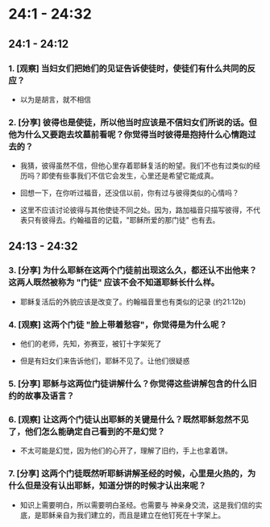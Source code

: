 # 24:1 - 24:32 

## 24:1 - 24:12 

### 1. [观察] 当妇女们把她们的见证告诉使徒时，使徒们有什么共同的反应？

* 以为是胡言，就不相信

### 2. [分享] 彼得也是使徒，所以他当时应该是不信妇女们所说的话。但他为什么又要跑去坟墓前看呢？你觉得当时彼得是抱持什么心情跑过去的？

* 我猜，彼得虽然不信，但他心里存着耶稣复活的盼望。我们不也有过类似的经历吗？即使有些事我们不信它会发生，心里还是希望它能成真。

* 回想一下，在你听过福音，还没信以前，你有过与彼得类似的心情吗？

* 这里不应该讨论彼得与其他使徒不同之处。因为，路加福音只描写彼得，不代表只有彼得去。约翰福音的记载，"耶稣所爱的那门徒" 也有去。

## 24:13 - 24:32 

### 3. [分享] 为什么耶稣在这两个门徒前出现这么久，都还认不出他来？ 这两人既然被称为 "门徒" 应该不会不知道耶稣长什么样。

* 耶稣复活后的外貌应该是改变了。约翰福音里也有类似的记录 (约21:12b) 

### 4. [观察] 这两个门徒 "脸上带着愁容"，你觉得是为什么呢？

* 他们的老师，先知，弥赛亚，被钉十字架死了

* 但是有妇女们来告诉他们，耶稣不见了。让他们很疑惑

### 5. [分享] 耶稣与这两位门徒讲解什么？你觉得这些讲解包含的什么旧约的故事及语言？

### 6. [观察] 让这两个门徒认出耶稣的关键是什么？既然耶稣忽然不见了，他们怎么能确定自己看到的不是幻觉？

* 不太可能是幻觉，因为他们的心开了，理解了旧约，手上也拿着饼。

### 7. [分享] 这两个门徒既然听耶稣讲解圣经的时候，心里是火热的，为什么但是没有认出耶稣，知道分饼的时候才认出来呢？

* 知识上需要明白，所以需要明白圣经。也需要与 神亲身交流，这是我们信的实底，是耶稣亲自为我们建立的，而且是建立在他钉死在十字架上。